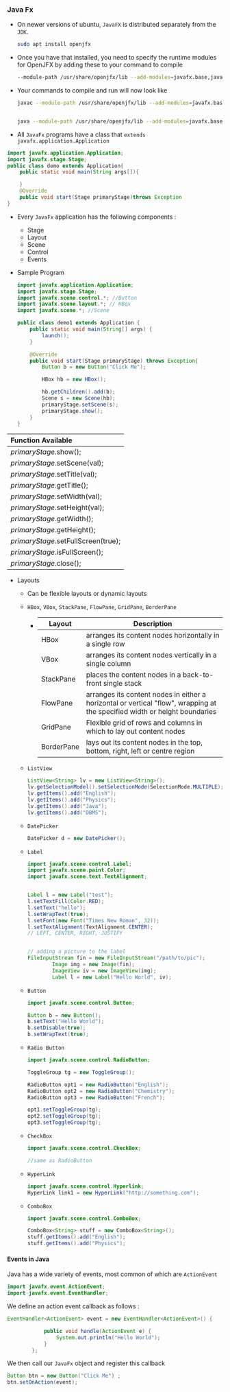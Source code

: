 ### Java Fx

- On newer versions of ubuntu, `JavaFX` is distributed separately from the `JDK`.

  ```bash
  sudo apt install openjfx
  ```

- Once you have that installed, you need to specify the runtime modules for OpenJFX by adding these to your command to compile

  ```bash
  --module-path /usr/share/openjfx/lib --add-modules=javafx.base,javafx.controls,javafx.fxml,javafx.graphics,javafx.media,javafx.swing,javafx.web
  ```

- Your commands to compile and run will now look like

  ```bash
  javac --module-path /usr/share/openjfx/lib --add-modules=javafx.base,javafx.controls,javafx.fxml,javafx.graphics,javafx.media,javafx.swing,javafx.web q1.java


  java --module-path /usr/share/openjfx/lib --add-modules=javafx.base,javafx.controls,javafx.fxml,javafx.graphics,javafx.media,javafx.swing,javafx.web q1
  ```

- All `JavaFx` programs have a class that `extends` `javafx.application.Application`

```java
import javafx.application.Application;
import javafx.stage.Stage;
public class demo extends Application{
    public static void main(String args[]){

    }
    @Override
    public void start(Stage primaryStage)throws Exception
}
```

- Every `JavaFx` application has the following components :

  - Stage
  - Layout
  - Scene
  - Control
  - Events

- Sample Program

  ```java
  import javafx.application.Application;
  import javafx.stage.Stage;
  import javafx.scene.control.*; //Button
  import javafx.scene.layout.*; // HBox
  import javafx.scene.*; //Scene

  public class demo1 extends Application {
      public static void main(String[] args) {
          launch();
      }

      @Override
      public void start(Stage primaryStage) throws Exception{
          Button b = new Button("Click Me");

          HBox hb = new HBox();

          hb.getChildren().add(b);
          Scene s = new Scene(hb);
          primaryStage.setScene(s);
          primaryStage.show();
      }
  }
  ```

| Function Available                  |
| :---------------------------------- |
| _primaryStage_.show();              |
| _primaryStage_.setScene(val);       |
| _primaryStage_.setTitle(val);       |
| _primaryStage_.getTitle();          |
| _primaryStage_.setWidth(val);       |
| _primaryStage_.setHeight(val);      |
| _primaryStage_.getWidth();          |
| _primaryStage_.getHeight();         |
| _primaryStage_.setFullScreen(true); |
| _primaryStage_.isFullScreen();      |
| _primaryStage_.close();             |

- Layouts

  - Can be flexible layouts or dynamic layouts

  - `HBox`, `VBox`, `StackPane`, `FlowPane`, `GridPane`, `BorderPane`

    - | Layout     | Description                                                                                                                |
      | ---------- | -------------------------------------------------------------------------------------------------------------------------- |
      | HBox       | arranges its content nodes horizontally in a single row                                                                    |
      | VBox       | arranges its content nodes vertically in a single column                                                                   |
      | StackPane  | places the content nodes in a back-to-front single stack                                                                   |
      | FlowPane   | arranges its content nodes in either a horizontal or vertical "flow", wrapping at the specified width or height boundaries |
      | GridPane   | Flexible grid of rows and columns in which to lay out content nodes                                                        |
      | BorderPane | lays out its content nodes in the top, bottom, right, left or centre region                                                |

  - `ListView`

    ```java
    ListView<String> lv = new ListView<String>();
    lv.getSelectionModel().setSelectionMode(SelectionMode.MULTIPLE);
    lv.getItems().add("English");
    lv.getItems().add("Physics");
    lv.getItems().add("Java");
    lv.getItems().add("DBMS");
    ```

  - `DatePicker`
    ```java
    DatePicker d = new DatePicker();
    ```
  - `Label`

    ```java
    import javafx.scene.control.Label;
    import javafx.scene.paint.Color;
    import javafx.scene.text.TextAlignment;


    Label l = new Label("test");
    l.setTextFill(Color.RED);
    l.setText("hello");
    l.setWrapText(true);
    l.setFont(new Font("Times New Roman", 32));
    l.setTextAlignment(TextAlignment.CENTER);
    // LEFT, CENTER, RIGHT, JUSTIFY


    // adding a picture to the label
    FileInputStream fin = new FileInputStream("/path/to/pic");
            Image img = new Image(fin);
            ImageView iv = new ImageView(img);
            Label l = new Label("Hello World", iv);
    ```

  - `Button `

    ```java
    import javafx.scene.control.Button;

    Button b = new Button();
    b.setText("Hello World");
    b.setDisable(true);
    b.setWrapText(true);
    ```

  - `Radio Button`

    ```java
    import javafx.scene.control.RadioButton;

    ToggleGroup tg = new ToggleGroup();

    RadioButton opt1 = new RadioButton("English");
    RadioButton opt2 = new RadioButton("Chemistry");
    RadioButton opt3 = new RadioButton("French");

    opt1.setToggleGroup(tg);
    opt2.setToggleGroup(tg);
    opt3.setToggleGroup(tg);
    ```

  - `CheckBox`

    ```java
    import javafx.scene.control.CheckBox;

    //same as RadioButton
    ```

  - `HyperLink`

    ```java
    import javafx.scene.control.Hyperlink;
    HyperLink link1 = new HyperLink("http://something.com");
    ```

  - `ComboBox`

    ```java
    import javafx.scene.control.ComboBox;

    ComboBox<String> stuff = new ComboBox<String>();
    stuff.getItems().add("English");
    stuff.getItems().add("Physics");
    ```

#### Events in Java

Java has a wide variety of events, most common of which are `ActionEvent`

```java
import javafx.event.ActionEvent;
import javafx.event.EventHandler;
```

We define an action event callback as follows :

```java
EventHandler<ActionEvent> event = new EventHandler<ActionEvent>() {

            public void handle(ActionEvent e) {
                System.out.println("Hello World");
            }
        };
```

We then call our `JavaFx` object and register this callback

```java
Button btn = new Button("Click Me") ;
btn.setOnAction(event);
```
